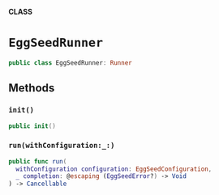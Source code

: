**CLASS**

# `EggSeedRunner`

```swift
public class EggSeedRunner: Runner
```

## Methods
### `init()`

```swift
public init()
```

### `run(withConfiguration:_:)`

```swift
public func run(
  withConfiguration configuration: EggSeedConfiguration,
  _ completion: @escaping (EggSeedError?) -> Void
) -> Cancellable
```
